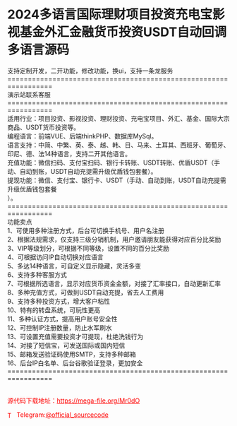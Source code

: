# 2024多语言国际理财项目投资充电宝影视基金外汇金融货币投资USDT自动回调多语言源码

支持定制开发，二开功能，修改功能，换ui，支持一条龙服务<br>=================================================================<br>演示站联系客服<br>=================================================================<br>适用行业：项目投资、影视投资、理财投资、充电宝项目、外汇、基金、国际大宗商品、USDT货币投资等。<br>编程语言：前端VUE、后端thinkPHP、数据库MySql。<br>语言支持：中简、中繁、英、泰、越、韩、日、马来、土耳其、西班牙、葡萄牙、印尼、德、法14种语言，支持二开其他语言。<br>充值功能：微信扫码、支付宝扫码、银行卡转账、USDT转账、优盾USDT（手动、自动到账，USDT自动充提需升级优盾钱包套餐）。<br>提现功能：微信、支付宝、银行卡、USDT（手动、自动到账，USDT自动充提需升级优盾钱包套餐<br>）。<br>=================================================================<br>功能卖点<br>1、可使用多种注册方式，后台可切换手机号、用户名注册<br>2、根据法规需求，仅支持三级分销机制，用户邀请朋友能获得对应百分比奖励<br>3、VIP等级划分，可根据不同等级，设置不同的百分比奖励<br>4、可根据访问IP自动切换对应语言<br>5、多达14种语言，可自定义显示隐藏，灵活多变<br>6、支持多种客服方式<br>7、可根据所选语言，显示对应货币资金金额，对接了汇率接口，自动更新汇率<br>8、多种充值方式，可做到USDT自动充提，省去人工费用<br>9、支持多种投资方式，增大客户粘性<br>10、特有的转盘系统，可玩性更高<br>11、多种认证方式，提高用户账号安全性<br>12、可控制IP注册数量，防止水军刷水<br>13、可设置充值需要投资才可提现，杜绝洗钱行为<br>14、对接了短信宝，可发送国际或国内短信<br>15、邮箱发送验证码使用SMTP，支持多种邮箱<br>16、后台IP白名单、后台谷歌验证登录，更加安全<br>=================================================================<br><br>


<p style="color: red;">源代码下载地址：<a href="https://mega-file.org/Mr0dO" style="color: red;">https://mega-file.org/Mr0dO</a></p><p style="color: red;"><img src="https://cdn-icons-png.flaticon.com/512/2111/2111646.png" alt="Telegram Icon" style="width: 16px; vertical-align: middle; margin-right: 5px;">Telegram:<a href="https://t.me/official_sourcecode" style="color: red;">@official_sourcecode</a></p>